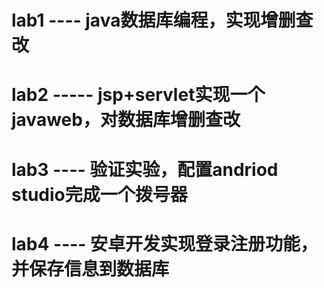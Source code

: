 # lab1 ---- java数据库编程，实现增删查改

# lab2 ----- jsp+servlet实现一个javaweb，对数据库增删查改

# lab3 ---- 验证实验，配置andriod studio完成一个拨号器

# lab4 ---- 安卓开发实现登录注册功能，并保存信息到数据库

